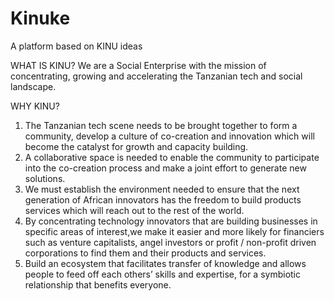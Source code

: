 Kinuke
======

A platform based on KINU ideas


WHAT IS KINU? 
  We are a Social Enterprise with the mission of concentrating, growing and 
  accelerating the Tanzanian tech and social landscape.

WHY KINU?
1. The Tanzanian tech scene needs to be brought together to form a community, develop a culture of co-creation and innovation which will become the catalyst for growth and capacity building.
2. A collaborative space is needed to enable the community to participate into the co-creation process and make a joint effort to generate new solutions.
3. We must establish the environment needed to ensure that the next generation of African innovators has the freedom to build products services which will reach out to the rest of the world.
4. By concentrating technology innovators that are building businesses in specific areas of interest,we make it easier and more likely for financiers such as venture capitalists, angel investors or profit / non-profit driven corporations to find them and their products and services.
5. Build an ecosystem that facilitates transfer of knowledge and allows people to feed off each others’ skills and expertise, for a symbiotic relationship that benefits everyone.
